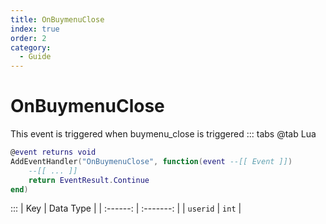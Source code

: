```yaml
---
title: OnBuymenuClose
index: true
order: 2
category:
  - Guide
---
```


# OnBuymenuClose
This event is triggered when buymenu_close is triggered
::: tabs
@tab Lua
```lua
@event returns void
AddEventHandler("OnBuymenuClose", function(event --[[ Event ]])
    --[[ ... ]]
    return EventResult.Continue
end)
```

:::
|    Key   | Data Type |
| :------: | :-------: |
| `userid` |   `int`   |